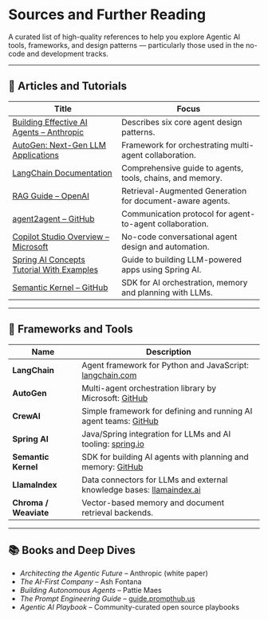 # Sources and Further Reading

A curated list of high-quality references to help you explore Agentic AI tools, frameworks, and design patterns — particularly those used in the no-code and development tracks.

---

## 📘 Articles and Tutorials

| Title | Focus |
|-------|-------|
| [Building Effective AI Agents – Anthropic](https://www.anthropic.com/index/agent-patterns) | Describes six core agent design patterns. |
| [AutoGen: Next-Gen LLM Applications](https://microsoft.github.io/autogen/) | Framework for orchestrating multi-agent collaboration. |
| [LangChain Documentation](https://docs.langchain.com/) | Comprehensive guide to agents, tools, chains, and memory. |
| [RAG Guide – OpenAI](https://platform.openai.com/docs/guides/retrieval) | Retrieval-Augmented Generation for document-aware agents. |
| [agent2agent – GitHub](https://github.com/roynalnaruto/agent2agent) | Communication protocol for agent-to-agent collaboration. |
| [Copilot Studio Overview – Microsoft](https://learn.microsoft.com/en-us/microsoft-copilot-studio/overview) | No-code conversational agent design and automation. |
| [Spring AI Concepts Tutorial With Examples](https://javatechonline.com/spring-ai-concepts-tutorial-with-examples/) | Guide to building LLM-powered apps using Spring AI. |
| [Semantic Kernel – GitHub](https://github.com/microsoft/semantic-kernel) | SDK for AI orchestration, memory and planning with LLMs. |

---

## 🧰 Frameworks and Tools

| Name | Description |
|------|-------------|
| **LangChain** | Agent framework for Python and JavaScript: [langchain.com](https://www.langchain.com/) |
| **AutoGen** | Multi-agent orchestration library by Microsoft: [GitHub](https://github.com/microsoft/autogen) |
| **CrewAI** | Simple framework for defining and running AI agent teams: [GitHub](https://github.com/joaomdmoura/crewAI) |
| **Spring AI** | Java/Spring integration for LLMs and AI tooling: [spring.io](https://spring.io/projects/spring-ai) |
| **Semantic Kernel** | SDK for building AI agents with planning and memory: [GitHub](https://github.com/microsoft/semantic-kernel) |
| **LlamaIndex** | Data connectors for LLMs and external knowledge bases: [llamaindex.ai](https://www.llamaindex.ai/) |
| **Chroma / Weaviate** | Vector-based memory and document retrieval backends. |

---

## 📚 Books and Deep Dives

- *Architecting the Agentic Future* – Anthropic (white paper)  
- *The AI-First Company* – Ash Fontana  
- *Building Autonomous Agents* – Pattie Maes  
- *The Prompt Engineering Guide* – [guide.prompthub.us](https://guide.prompthub.us/)  
- *Agentic AI Playbook* – Community-curated open source playbooks
